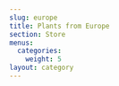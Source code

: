```yaml
---
slug: europe
title: Plants from Europe
section: Store
menus:
  categories:
    weight: 5
layout: category
---
```

